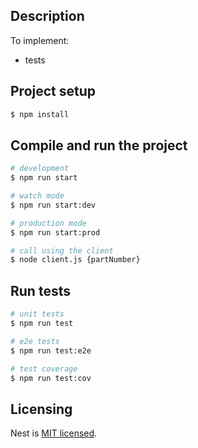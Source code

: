 ## Description

To implement:
- tests

## Project setup

```bash
$ npm install
```

## Compile and run the project

```bash
# development
$ npm run start

# watch mode
$ npm run start:dev

# production mode
$ npm run start:prod

# call using the client
$ node client.js {partNumber}
```

## Run tests

```bash
# unit tests
$ npm run test

# e2e tests
$ npm run test:e2e

# test coverage
$ npm run test:cov
```
## Licensing

Nest is [MIT licensed](https://github.com/nestjs/nest/blob/master/LICENSE).
